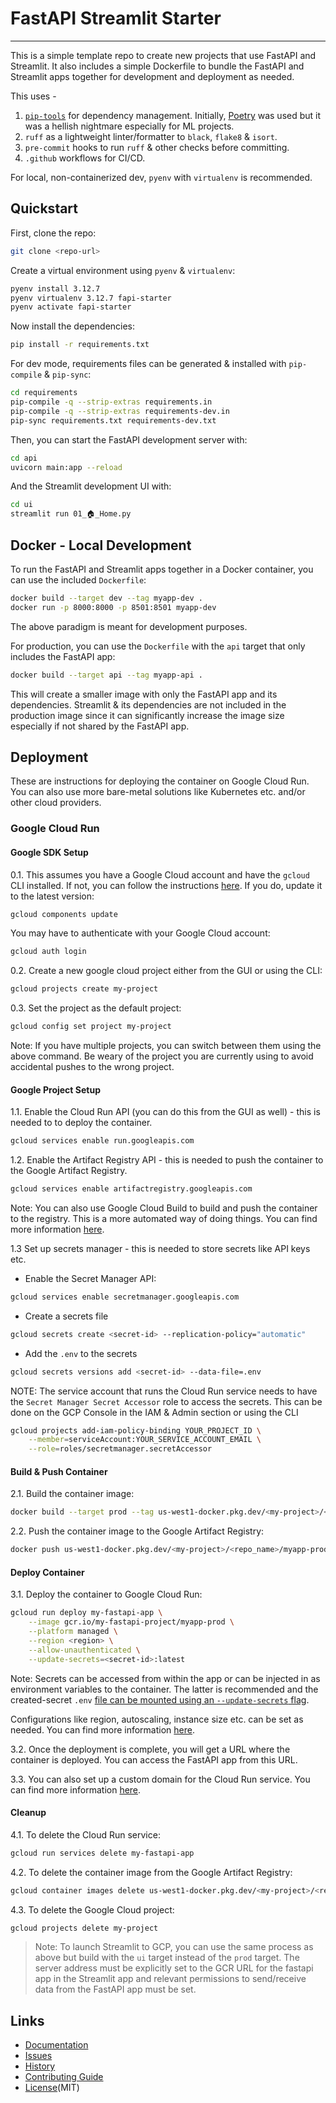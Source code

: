 # FastAPI Streamlit Starter

---

This is a simple template repo to create new projects that use FastAPI and Streamlit.
It also includes a simple Dockerfile to bundle the FastAPI and Streamlit apps together for development and deployment as needed.

This uses -
1. [`pip-tools`](https://github.com/jazzband/pip-tools) for dependency management. Initially, [Poetry](https://python-poetry.org/) was used but it was a hellish nightmare especially for ML projects.
2. `ruff` as a lightweight linter/formatter to `black`, `flake8` & `isort`.
3. `pre-commit` hooks to run `ruff` & other checks before committing.
4. `.github` workflows for CI/CD.

For local, non-containerized dev, `pyenv` with `virtualenv` is recommended.

## Quickstart

First, clone the repo:

```bash
git clone <repo-url>
```

Create a virtual environment using `pyenv` & `virtualenv`:

```bash
pyenv install 3.12.7
pyenv virtualenv 3.12.7 fapi-starter
pyenv activate fapi-starter
```

Now install the dependencies:

```bash
pip install -r requirements.txt
```

For dev mode, requirements files can be generated & installed with `pip-compile` & `pip-sync`:

```bash
cd requirements
pip-compile -q --strip-extras requirements.in
pip-compile -q --strip-extras requirements-dev.in
pip-sync requirements.txt requirements-dev.txt
```

Then, you can start the FastAPI development server with:

```bash
cd api
uvicorn main:app --reload
```

And the Streamlit development UI with:

```bash
cd ui
streamlit run 01_🏠_Home.py
```

## Docker - Local Development

To run the FastAPI and Streamlit apps together in a Docker container, you can use the included `Dockerfile`:

```bash
docker build --target dev --tag myapp-dev .
docker run -p 8000:8000 -p 8501:8501 myapp-dev
```

The above paradigm is meant for development purposes.

For production, you can use the `Dockerfile` with the `api` target that only includes the FastAPI app:

```bash
docker build --target api --tag myapp-api .
```

This will create a smaller image with only the FastAPI app and its dependencies. Streamlit & its dependencies are not included in the production image since it can significantly increase the image size especially if not shared by the FastAPI app.

## Deployment

These are instructions for deploying the container on Google Cloud Run.
You can also use more bare-metal solutions like Kubernetes etc. and/or other cloud providers.

### Google Cloud Run


#### Google SDK Setup

0.1. This assumes you have a Google Cloud account and have the `gcloud` CLI installed.
If not, you can follow the instructions [here](https://cloud.google.com/sdk/docs/install).
If you do, update it to the latest version:

```bash
gcloud components update
```

You may have to authenticate with your Google Cloud account:

```bash
gcloud auth login
```

0.2. Create a new google cloud project either from the GUI or using the CLI:

```bash
gcloud projects create my-project
```

0.3. Set the project as the default project:

```bash
gcloud config set project my-project
```

Note: If you have multiple projects, you can switch between them using the above command. Be weary of the project you are currently using to avoid accidental pushes to the wrong project.


#### Google Project Setup

1.1. Enable the Cloud Run API (you can do this from the GUI as well) - this is needed to to deploy the container.

```bash
gcloud services enable run.googleapis.com
```

1.2. Enable the Artifact Registry API - this is needed to push the container to the Google Artifact Registry.

```bash
gcloud services enable artifactregistry.googleapis.com
```

Note: You can also use Google Cloud Build to build and push the container to the registry. This is a more automated way of doing things. You can find more information [here](https://cloud.google.com/cloud-build/docs/quickstart-docker).


1.3 Set up secrets manager - this is needed to store secrets like API keys etc.

- Enable the Secret Manager API:
```bash
gcloud services enable secretmanager.googleapis.com
```

- Create a secrets file
```bash
gcloud secrets create <secret-id> --replication-policy="automatic"
```

- Add the `.env` to the secrets
```bash
gcloud secrets versions add <secret-id> --data-file=.env
```

NOTE: The service account that runs the Cloud Run service needs to have the `Secret Manager Secret Accessor` role to access the secrets. This can be done on the GCP Console in the IAM & Admin section or using the CLI

```bash
gcloud projects add-iam-policy-binding YOUR_PROJECT_ID \
    --member=serviceAccount:YOUR_SERVICE_ACCOUNT_EMAIL \
    --role=roles/secretmanager.secretAccessor
```

#### Build & Push Container

2.1. Build the container image:

```bash
docker build --target prod --tag us-west1-docker.pkg.dev/<my-project>/<repo_name>/myapp-prod .
```

2.2. Push the container image to the Google Artifact Registry:

```bash
docker push us-west1-docker.pkg.dev/<my-project>/<repo_name>/myapp-prod
```

#### Deploy Container

3.1. Deploy the container to Google Cloud Run:

```bash
gcloud run deploy my-fastapi-app \
    --image gcr.io/my-fastapi-project/myapp-prod \
    --platform managed \
    --region <region> \
    --allow-unauthenticated \
    --update-secrets=<secret-id>:latest
```

Note: Secrets can be accessed from within the app or can be injected in as environment variables to the container. The latter is recommended and the created-secret `.env` [file can be mounted using an `--update-secrets` flag](https://cloud.google.com/run/docs/configuring/services/secrets#gcloud).

Configurations like region, autoscaling, instance size etc. can be set as needed. You can find more information [here](https://cloud.google.com/sdk/gcloud/reference/run/deploy).

3.2. Once the deployment is complete, you will get a URL where the container is deployed. You can access the FastAPI app from this URL.

3.3. You can also set up a custom domain for the Cloud Run service. You can find more information [here](https://cloud.google.com/run/docs/mapping-custom-domains).

#### Cleanup

4.1. To delete the Cloud Run service:

```bash
gcloud run services delete my-fastapi-app
```

4.2. To delete the container image from the Google Artifact Registry:

```bash
gcloud container images delete us-west1-docker.pkg.dev/<my-project>/<repo_name>/myapp-prod
```

4.3. To delete the Google Cloud project:

```bash
gcloud projects delete my-project
```

> Note: To launch Streamlit to GCP, you can use the same process as above but build with the `ui` target instead of the `prod` target. The server address must be explicitly set to the GCR URL for the fastapi app in the Streamlit app and relevant permissions to send/receive data from the FastAPI app must be set.

## Links

- [Documentation](docs/index.md)
- [Issues](https://github.com/hayabhay/fastapi-streamlit-starter/issues)
- [History](docs/history.md)
- [Contributing Guide](docs/contributing.md)
- [License](LICENSE)(MIT)
